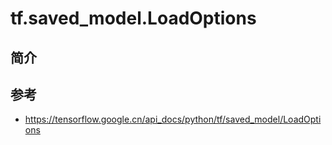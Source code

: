 # tf.saved_model.LoadOptions

## 简介



## 参考

- https://tensorflow.google.cn/api_docs/python/tf/saved_model/LoadOptions
